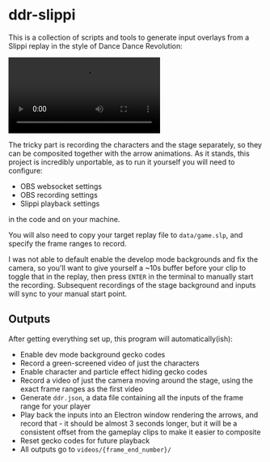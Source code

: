 # ddr-slippi
This is a collection of scripts and tools to generate input overlays from a Slippi replay in the style of Dance Dance Revolution:

<video src="assets/example.mp4"></video>

The tricky part is recording the characters and the stage separately, so they can be composited together with the arrow animations. As it stands, this project is incredibly unportable, as to run it yourself you will need to configure:
- OBS websocket settings
- OBS recording settings
- Slippi playback settings

in the code and on your machine.

You will also need to copy your target replay file to `data/game.slp`, and specify the frame ranges to record.

I was not able to default enable the develop mode backgrounds and fix the camera, so you'll want to give yourself a ~10s buffer before your clip to toggle that in the replay, then press `ENTER` in the terminal to manually start the recording. Subsequent recordings of the stage background and inputs will sync to your manual start point.

## Outputs
After getting everything set up, this program will automatically(ish):
- Enable dev mode background gecko codes
- Record a green-screened video of just the characters
- Enable character and particle effect hiding gecko codes
- Record a video of just the camera moving around the stage, using the exact frame ranges as the first video
- Generate `ddr.json`, a data file containing all the inputs of the frame range for your player
- Play back the inputs into an Electron window rendering the arrows, and record that - it should be almost 3 seconds longer, but it will be a consistent offset from the gameplay clips to make it easier to composite
- Reset gecko codes for future playback
- All outputs go to `videos/{frame_end_number}/`